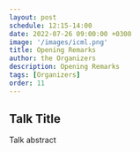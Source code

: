 ```yaml
---
layout: post
schedule: 12:15-14:00
date: 2022-07-26 09:00:00 +0300
image: '/images/icml.png'
title: Opening Remarks
author: the Organizers
description: Opening Remarks
tags: [Organizers]
order: 11
---
```


## Talk Title
Talk abstract
